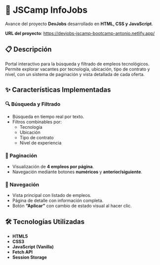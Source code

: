 # 📘 JSCamp InfoJobs

Avance del proyecto **DevJobs** desarrollado en **HTML, CSS y JavaScript**.

**URL del proyecto**: https://devjobs-jscamp-bootcamp-antonio.netlify.app/

## 📋 Descripción

Portal interactivo para la búsqueda y filtrado de empleos tecnológicos.  
Permite explorar vacantes por tecnología, ubicación, tipo de contrato y nivel, con un sistema de paginación y vista detallada de cada oferta.

## ✨ Características Implementadas

### 🔍 Búsqueda y Filtrado
- Búsqueda en tiempo real por texto.
- Filtros combinables por:
  - Tecnología
  - Ubicación
  - Tipo de contrato
  - Nivel de experiencia

### 📄 Paginación
- Visualización de **4 empleos por página**.
- Navegación mediante botones **numéricos** y **anterior/siguiente**.

### 🧭 Navegación
- Vista principal con listado de empleos.
- Página de detalle con información completa.
- Botón **“Aplicar”** con cambio de estado visual al hacer clic.

## 🛠️ Tecnologías Utilizadas

- **HTML5**
- **CSS3**
- **JavaScript (Vanilla)**
- **Fetch API**
- **Session Storage**


